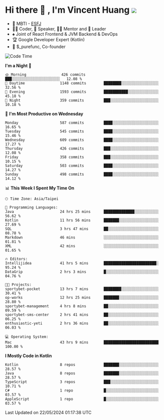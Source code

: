 # Hi there 👋 , I'm Vincent Huang ![](https://komarev.com/ghpvc/?username=Jian-Min-Huang)
- 👀 MBTI - [ESFJ](https://www.16personalities.com/esfj-personality)
- 👨‍💻 Coder, 🎤 Speaker, 👨‍🏫 Mentor and 🚀 Leader
- ♠️ Joint of React Frontend & JVM Backend & DevOps
- 🏆 Google Developer Expert (Kotlin)
- 💼 $_purefunc, Co-founder

<!--START_SECTION:waka-->
![Code Time](http://img.shields.io/badge/Code%20Time-3%2C778%20hrs%2013%20mins-blue)

**I'm a Night 🦉** 

```text
🌞 Morning                426 commits         ███░░░░░░░░░░░░░░░░░░░░░░   12.08 % 
🌆 Daytime                1148 commits        ████████░░░░░░░░░░░░░░░░░   32.56 % 
🌃 Evening                1593 commits        ███████████░░░░░░░░░░░░░░   45.18 % 
🌙 Night                  359 commits         ███░░░░░░░░░░░░░░░░░░░░░░   10.18 % 
```
📅 **I'm Most Productive on Wednesday** 

```text
Monday                   587 commits         ████░░░░░░░░░░░░░░░░░░░░░   16.65 % 
Tuesday                  545 commits         ████░░░░░░░░░░░░░░░░░░░░░   15.46 % 
Wednesday                609 commits         ████░░░░░░░░░░░░░░░░░░░░░   17.27 % 
Thursday                 426 commits         ███░░░░░░░░░░░░░░░░░░░░░░   12.08 % 
Friday                   358 commits         ███░░░░░░░░░░░░░░░░░░░░░░   10.15 % 
Saturday                 503 commits         ████░░░░░░░░░░░░░░░░░░░░░   14.27 % 
Sunday                   498 commits         ████░░░░░░░░░░░░░░░░░░░░░   14.12 % 
```


📊 **This Week I Spent My Time On** 

```text
🕑︎ Time Zone: Asia/Taipei

💬 Programming Languages: 
Java                     24 hrs 25 mins      ██████████████░░░░░░░░░░░   56.62 % 
Kotlin                   11 hrs 56 mins      ███████░░░░░░░░░░░░░░░░░░   27.69 % 
SQL                      3 hrs 47 mins       ██░░░░░░░░░░░░░░░░░░░░░░░   08.78 % 
Markdown                 46 mins             ░░░░░░░░░░░░░░░░░░░░░░░░░   01.81 % 
XML                      42 mins             ░░░░░░░░░░░░░░░░░░░░░░░░░   01.65 % 

🔥 Editors: 
Intellijidea             41 hrs 5 mins       ████████████████████████░   95.24 % 
DataGrip                 2 hrs 3 mins        █░░░░░░░░░░░░░░░░░░░░░░░░   04.76 % 

🐱‍💻 Projects: 
sportybet-pocket         13 hrs 7 mins       ████████░░░░░░░░░░░░░░░░░   30.41 % 
op-works                 12 hrs 25 mins      ███████░░░░░░░░░░░░░░░░░░   28.80 % 
sportybet-management     4 hrs 8 mins        ██░░░░░░░░░░░░░░░░░░░░░░░   09.59 % 
sportybet-sms-center     2 hrs 41 mins       ██░░░░░░░░░░░░░░░░░░░░░░░   06.25 % 
enthusiastic-yeti        2 hrs 36 mins       ██░░░░░░░░░░░░░░░░░░░░░░░   06.03 % 

💻 Operating System: 
Mac                      43 hrs 9 mins       █████████████████████████   100.00 % 
```

**I Mostly Code in Kotlin** 

```text
Kotlin                   8 repos             ███████░░░░░░░░░░░░░░░░░░   28.57 % 
Java                     8 repos             ███████░░░░░░░░░░░░░░░░░░   28.57 % 
TypeScript               3 repos             ███░░░░░░░░░░░░░░░░░░░░░░   10.71 % 
C#                       1 repo              █░░░░░░░░░░░░░░░░░░░░░░░░   03.57 % 
AppleScript              1 repo              █░░░░░░░░░░░░░░░░░░░░░░░░   03.57 % 
```




 Last Updated on 22/05/2024 01:17:38 UTC
<!--END_SECTION:waka-->
